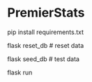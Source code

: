 # PremierStats

pip install requirements.txt 

flask reset_db # reset data

flask seed_db  # test data

flask run


